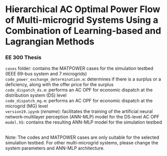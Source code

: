 # Hierarchical AC Optimal Power Flow of Multi-microgrid Systems Using a Combination of Learning-based and Lagrangian Methods
### EE 300 Thesis

`cases` folder: contains the MATPOWER cases for the simulation testbed (IEEE 69-bus system and 7 microgrids)<br>
`code_power_exchange_determination.m`: determines if there is a surplus or a deficiency, along with the offer price for the surplus<br>
`code_dispatch_ds.m`: performs an AC OPF for economic dispatch at the distribution system (DS) level<br>
`code_dispatch_mg.m`: performs an AC OPF for economic dispatch at the microgrid (MG) level<br>
`version19.ipynb` (*rename*): facilitates the training of the artificial neural network-multilayer perception (ANN-MLP) model for the DS-level AC OPF<br>
`model.h5`: contains the resulting ANN-MLP model for the simulation testbed<br><br>

Note: The codes and MATPOWER cases are only suitable for the selected simulation testbed. For other multi-microgrid systems, please change the system parameters and ANN-MLP architecture.
